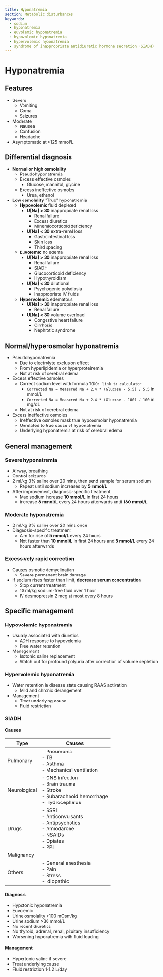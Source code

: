 ```yaml
---
title: Hyponatremia
section: Metabolic disturbances
keywords:
  - sodium
  - hyponatremia
  - euvolemic hyponatremia
  - hypovolemic hyponatremia
  - hypervolemic hyponatremia
  - syndrome of inappropriate antidiuretic hormone secretion (SIADH)
---
```


# Hyponatremia

## Features

- Severe
  - Vomiting
  - Coma
  - Seizures
- Moderate
  - Nausea
  - Confusion
  - Headache
- Asymptomatic at >125 mmol/L

## Differential diagnosis

- **Normal or high osmolality**
  - Pseudohyponatremia
  - Excess effective osmoles
    - Glucose, mannitol, glycine
  - Excess ineffective osmoles
    - Urea, ethanol
- **Low osmolality** "True" hyponatremia
  - **Hypovolemic** fluid depleted
    - **U[Na] > 30** inappropriate renal loss
      - Renal failure
      - Excess diuretics
      - Mineralocorticoid deficiency
    - **U[Na] < 30** extra-renal loss
      - Gastrointestinal loss
      - Skin loss
      - Third spacing
  - **Euvolemic** no edema
    - **U[Na] > 30** inappropriate renal loss
      - Renal failure
      - SIADH
      - Glucocorticoid deficiency
      - Hypothyroidism
    - **U[Na] < 30** dilutional
      - Psychogenic polydipsia
      - Inappropriate IV fluids
  - **Hypervolemic** edematous
    - **U[Na] > 30** inappropriate renal loss
      - Renal failure
    - **U[Na] < 30** volume overload
      - Congestive heart failure
      - Cirrhosis
      - Nephrotic syndrome

## Normal/hyperosmolar hyponatremia

- Pseudohyponatremia
  - Due to electrolyte exclusion effect
  - From hyperlipidemia or hyperproteinemia
  - Not at risk of cerebral edema
- Excess effective osmoles
  - Correct sodium level with formula `TODO: link to calculator`
    - `Corrected Na = Measured Na + 2.4 * (Glucose - 5.5) / 5.5` in mmol/L
    - `Corrected Na = Measured Na + 2.4 * (Glucose - 100) / 100` in mg/dL
  - Not at risk of cerebral edema
- Excess ineffective osmoles
  - Ineffective osmoles mask true hypoosmolar hyponatremia
  - Unrelated to true cause of hyponatremia
  - Underlying hyponatremia at risk of cerebral edema

## General management

### Severe hyponatremia

- Airway, breathing
- Control seizures
- 2 ml/kg 3% saline over 20 mins, then send sample for serum sodium
  - Repeat until sodium increases by **5 mmol/L**
- After improvement, diagnosis-specific treatment
  - Max sodium increase **10 mmol/L** in first 24 hours
  - Increase **8 mmol/L** every 24 hours afterwards until **130 mmol/L**

### Moderate hyponatremia

- 2 ml/kg 3% saline over 20 mins once
- Diagnosis-specific treatment
  - Aim for rise of **5 mmol/L** every 24 hours
  - Not faster than **10 mmol/L** in first 24 hours and **8 mmol/L** every 24 hours afterwards

### Excessively rapid correction

- Causes osmotic demyelination
  - Severe permanent brain damage
- If sodium rises faster than limit, **decrease serum concentration**
  - Stop current treatment
  - 10 ml/kg sodium-free fluid over 1 hour
  - IV desmopressin 2 mcg at most every 8 hours

## Specific management

### Hypovolemic hyponatremia

- Usually associated with diuretics
  - ADH response to hypovolemia
  - Free water retention
- Management
  - Isotonic saline replacement
  - Watch out for profound polyuria after correction of volume depletion

### Hypervolemic hyponatremia

- Water retention in disease state causing RAAS activation
  - Mild and chronic derangement
- Management
  - Treat underlying cause
  - Fluid restriction

### SIADH

#### Causes

| Type         | Causes                                                                                            |
|--------------|---------------------------------------------------------------------------------------------------|
| Pulmonary    | - Pneumonia<br>- TB<br>- Asthma<br>- Mechanical ventilation                                       |
| Neurological | - CNS infection<br>- Brain trauma<br>- Stroke<br>- Subarachnoid hemorrhage<br>- Hydrocephalus     |
| Drugs        | - SSRI<br>- Anticonvulsants<br>- Antipsychotics<br>- Amiodarone<br>- NSAIDs<br>- Opiates<br>- PPI |
| Malignancy   |                                                                                                   |
| Others       | - General anesthesia<br>- Pain<br>- Stress<br>- Idiopathic                                        |

#### Diagnosis

- Hypotonic hyponatremia
- Euvolemic
- Urine osmolality >100 mOsm/kg
- Urine sodium >30 mmol/L
- No recent diuretics
- No thyroid, adrenal, renal, pituitary insufficiency
- Worsening hyponatremia with fluid loading

#### Management

- Hypertonic saline if severe
- Treat underlying cause
- Fluid restriction 1-1.2 L/day
